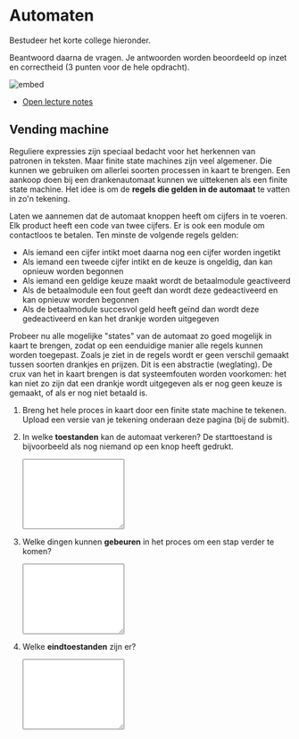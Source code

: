 # Automaten

Bestudeer het korte college hieronder.

Beantwoord daarna de vragen. Je antwoorden worden beoordeeld op inzet en correctheid (3 punten voor de hele opdracht).

![embed](https://www.youtube.com/embed/iixnLh55wp0)

- [Open lecture notes](https://v4.software-carpentry.org/regexp/mechanics.html)

## Vending machine

Reguliere expressies zijn speciaal bedacht voor het herkennen van patronen in teksten. Maar finite state machines zijn veel algemener. Die kunnen we gebruiken om allerlei soorten processen in kaart te brengen. Een aankoop doen bij een drankenautomaat kunnen we uittekenen als een finite state machine. Het idee is om de **regels die gelden in de automaat** te vatten in zo'n tekening.

Laten we aannemen dat de automaat knoppen heeft om cijfers in te voeren. Elk product heeft een code van twee cijfers. Er is ook een module om contactloos te betalen. Ten minste de volgende regels gelden:

- Als iemand een cijfer intikt moet daarna nog een cijfer worden ingetikt
- Als iemand een tweede cijfer intikt en de keuze is ongeldig, dan kan opnieuw worden begonnen
- Als iemand een geldige keuze maakt wordt de betaalmodule geactiveerd
- Als de betaalmodule een fout geeft dan wordt deze gedeactiveerd en kan opnieuw worden begonnen
- Als de betaalmodule succesvol geld heeft geïnd dan wordt deze gedeactiveerd en kan het drankje worden uitgegeven

Probeer nu alle mogelijke "states" van de automaat zo goed mogelijk in kaart te brengen, zodat op een eenduidige manier alle regels kunnen worden toegepast. Zoals je ziet in de regels wordt er geen verschil gemaakt tussen soorten drankjes en prijzen. Dit is een abstractie (weglating). De crux van het in kaart brengen is dat systeemfouten worden voorkomen: het kan niet zo zijn dat een drankje wordt uitgegeven als er nog geen keuze is gemaakt, of als er nog niet betaald is.

1.  Breng het hele proces in kaart door een finite state machine te tekenen. Upload een versie van je tekening onderaan deze pagina (bij de submit).

2.  In welke **toestanden** kan de automaat verkeren? De starttoestand is bijvoorbeeld als nog niemand op een knop heeft gedrukt.

    <textarea name="form[q1]" rows="8" required></textarea>

3.  Welke dingen kunnen **gebeuren** in het proces om een stap verder te komen?

    <textarea name="form[q2]" rows="8" required></textarea>

4.  Welke **eindtoestanden** zijn er?

    <textarea name="form[q3]" rows="8" required></textarea>
